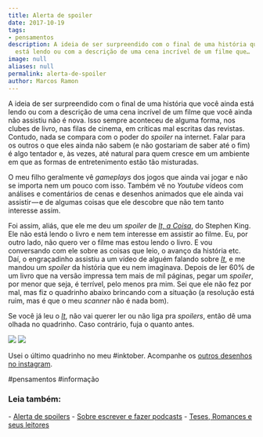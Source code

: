 ```yaml
---
title: Alerta de spoiler
date: 2017-10-19
tags:
- pensamentos
description: A ideia de ser surpreendido com o final de uma história que você ainda
  está lendo ou com a descrição de uma cena incrível de um filme que…
image: null
aliases: null
permalink: alerta-de-spoiler
author: Marcos Ramon
---
```

A ideia de ser surpreendido com o final de uma história que você ainda está lendo ou com a descrição de uma cena incrível de um filme que você ainda não assistiu não é nova. Isso sempre aconteceu de alguma forma, nos clubes de livro, nas filas de cinema, em críticas mal escritas das revistas. Contudo, nada se compara com o poder do _spoiler_ na internet. Falar para os outros o que eles ainda não sabem (e não gostariam de saber até o fim) é algo tentador e, às vezes, até natural para quem cresce em um ambiente em que as formas de entretenimento estão tão misturadas.

O meu filho geralmente vê _gameplays_ dos jogos que ainda vai jogar e não se importa nem um pouco com isso. Também vê no _Youtube_ vídeos com análises e comentários de cenas e desenhos animados que ele ainda vai assistir — e de algumas coisas que ele descobre que não tem tanto interesse assim.

Foi assim, aliás, que ele me deu um _spoiler_ de [_It, a Coisa_](http://amzn.to/2x7w3n9), do Stephen King. Ele não está lendo o livro e nem tem interesse em assistir ao filme. Eu, por outro lado, não quero ver o filme mas estou lendo o livro. E vou conversando com ele sobre as coisas que leio, o avanço da história etc. Daí, o engraçadinho assistiu a um vídeo de alguém falando sobre [_It_](http://amzn.to/2x7w3n9), e me mandou um _spoiler_ da história que eu nem imaginava. Depois de ler 60% de um livro que na versão impressa tem mais de mil páginas, pegar um _spoiler_, por menor que seja, é terrível, pelo menos pra mim. Sei que ele não fez por mal, mas fiz o quadrinho abaixo brincando com a situação (a resolução está ruim, mas é que o meu _scanner_ não é nada bom).

Se você já leu o [_It_](http://amzn.to/2x7w3n9), não vai querer ler ou não liga pra _spoilers_, então dê uma olhada no quadrinho. Caso contrário, fuja o quanto antes.

<img src="/assets/img/alerta-de spoiler-medium-1.png">

<img src="/assets/img/alerta-de spoiler-medium-2.jpeg">

Usei o último quadrinho no meu #inktober. Acompanhe os [outros desenhos no instagram](https://www.instagram.com/mrtollens/).


#pensamentos #informação

<h3>Leia também:</h3>
- <a href="/alerta-de-spoilers">Alerta de spoilers</a>
- <a href="/sobre-escrever-e-fazer-podcasts">Sobre escrever e fazer podcasts</a>
- <a href="/teses-romances-e-seus-leitores">Teses, Romances e seus leitores</a>
